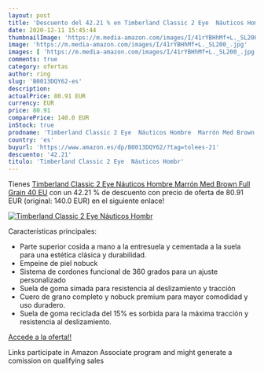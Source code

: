 ```yaml
---
layout: post
title: 'Descuento del 42.21 % en Timberland Classic 2 Eye  Náuticos Hombr'
date: 2020-12-11 15:45:44
thumbnailImage: 'https://m.media-amazon.com/images/I/41rYBHhMf+L._SL200_.jpg'
image: 'https://m.media-amazon.com/images/I/41rYBHhMf+L._SL200_.jpg'
images: [ 'https://m.media-amazon.com/images/I/41rYBHhMf+L._SL200_.jpg' ]
comments: true
category: ofertas
author: ring
slug: 'B0013DQY62-es'
description:
actualPrice: 80.91 EUR
currency: EUR
price: 80.91
comparePrice: 140.0 EUR
inStock: true
prodname: 'Timberland Classic 2 Eye  Náuticos Hombre  Marrón Med Brown Full Grain  40 EU'
country: 'es'
buyurl: 'https://www.amazon.es/dp/B0013DQY62/?tag=tolees-21'
descuento: '42.21'
titulo: 'Timberland Classic 2 Eye  Náuticos Hombr'
---
```


Tienes [Timberland Classic 2 Eye  Náuticos Hombre  Marrón Med Brown Full Grain  40 EU](https://www.amazon.es/dp/B0013DQY62/?tag=tolees-21) con un 42.21 % de descuento con precio de oferta de 80.91 EUR (original: 140.0 EUR) en el siguiente enlace!

[![Timberland Classic 2 Eye  Náuticos Hombr](https://m.media-amazon.com/images/I/41rYBHhMf+L._SL200_.jpg)](https://www.amazon.es/dp/B0013DQY62/?tag=tolees-21)

Características principales:

- Parte superior cosida a mano a la entresuela y cementada a la suela para una estética clásica y durabilidad.
- Empeine de piel nobuck
- Sistema de cordones funcional de 360 grados para un ajuste personalizado
- Suela de goma simada para resistencia al deslizamiento y tracción
- Cuero de grano completo y nobuck premium para mayor comodidad y uso duradero.
- Suela de goma reciclada del 15% es sorbida para la máxima tracción y resistencia al deslizamiento.

[Accede a la oferta!!](https://www.amazon.es/dp/B0013DQY62/?tag=tolees-21)

Links participate in Amazon Associate program and might generate a comission on qualifying sales


